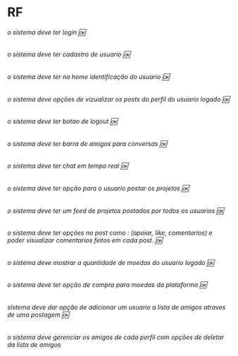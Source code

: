 # RF
###### o sistema deve ter login 🆗 
###### o sistema deve ter cadastro de usuario 🆗 
###### o sistema deve ter na home identificação do usuario 🆗 
###### o sistema deve opções de vizualizar os posts do perfil do usuario logado 🆗 
###### o sistema deve ter botao de logout 🆗 
###### o sistema deve ter barra de amigos para conversas 🆗 
###### o sistema deve ter chat em tempo real 🆗 
###### o sistema deve ter opção para o usuario postar os projetos 🆗  
###### o sistema deve ter um feed de projetos postados por todos os usuarios 🆗 
###### o sistema deve ter opções no post como : (apoiar, like, comentarios) e poder visualizar comentarios feitos em cada post. 🆗 
###### o sistema deve mostrar a quantidade de moedas do usuario logado 🆗
###### o sistema deve ter opção de compra para moedas da plataforma  🆗
###### sistema deve dar opção de adicionar um usuario a lista de amigos atraves de uma postagem 🆗
###### o sistema deve gerenciar os amigos de cada perfil com opções de deletar da lista de amigos 

